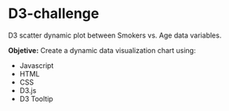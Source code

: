 # D3-challenge
D3 scatter dynamic plot between Smokers vs. Age data variables.

**Objetive:** Create a dynamic data visualization chart using:
- Javascript
- HTML
- CSS
- D3.js
- D3 Tooltip
